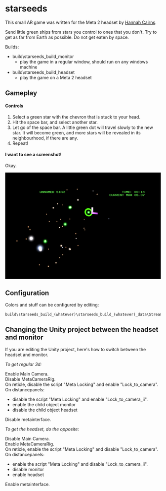 # starseeds

This small AR game was written for the Meta 2 headset by [Hannah Cairns](mailto:hannah.abigail.cairns@gmail.com).

Send little green ships from stars you control to ones that you don't. Try to get as far from Earth as possible. Do not get eaten by space.

Builds:

* build\starseeds_build_monitor
  * play the game in a regular window, should run on any windows machine
* build\starseeds_build_headset
  * play the game on a Meta 2 headset

## Gameplay

#### Controls

1. Select a green star with the chevron that is stuck to your head.
2. Hit the space bar, and select another star.
3. Let go of the space bar. A little green dot will travel slowly to the new star. It will become green, and more stars will be revealed in its neighbourhood, if there are any.
4. Repeat!

#### I want to see a screenshot!

Okay.

![Screenshot from April 8, 2019](screenshots/screenshot-2019-04-08.jpg)

## Configuration

Colors and stuff can be configured by editing:

    build\starseeds_build_(whatever)\starseeds_build_(whatever)_data\StreamingAssets\Rezolve\config.cs

## Changing the Unity project between the headset and monitor

If you are editing the Unity project, here's how to switch between the headset and monitor.

*To get regular 3d:*

Enable Main Camera.  
Disable MetaCameraRig.  
On reticle, disable the script "Meta Locking" and enable "Lock_to_camera".  
On distancepanels:
* disable the script "Meta Locking" and enable "Lock_to_camera_ii".
* enable the child object monitor
* disable the child object headset

Disable metainterface.

*To get the headset, do the opposite:*

Disable Main Camera.  
Enable MetaCameraRig.  
On reticle, enable the script "Meta Locking" and disable "Lock_to_camera".  
On distancepanels:
* enable the script "Meta Locking" and disable "Lock_to_camera_ii".
* disable monitor
* enable headset

Enable metainterface.
